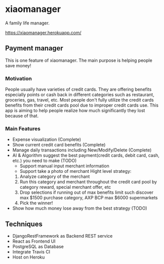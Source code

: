 # xiaomanager
A family life manager.

https://xiaomanager.herokuapp.com/

## Payment manager
This is one feature of xiaomanager. The main purpose is helping people save money!

### Motivation
People usually have varieties of credit cards. They are offering benefits especially points or cash back in different categories such as restaurant, groceries, gas, travel, etc. Most people don't fully utilize the credit cards benefits from their credit cards pool due to improper credit cards use. This app is aiming to help people realize how much significantly they lost because of that.

### Main Features
- Expense visualization (Complete)
- Show current credit card benefits (Complete)
- Manage daily transactions including New/Modify/Delete (Complete)
- AI & Algorithm suggest the best payment(credit cards, debit card, cash, etc.) you need to make (TODO)
  * Support manual input merchant information
  * Support take a photo of merchant
  Hight level strategy:
  1. Analyze category of the merchant
  2. Run this category and merchant throughout the credit card pool by category reward, special merchant offer, etc
  3. Drop selections if running out of max benefits limit such discover max $1500 purchase category, AXP BCP max $6000 supermarkets
  4. Pick the winner!
- Show how much money lose away from the best strategy (TODO)

## Techniques
- DjangoRestFramework as Backend REST service
- React as Frontend UI
- PostgreSQL as Database
- Integrate Travis CI
- Host on Heroku
